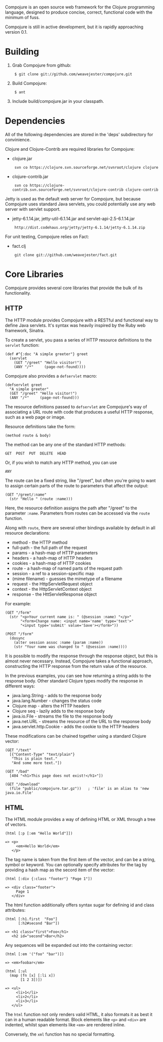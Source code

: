 Compojure is an open source web framework for the Clojure programming language,
designed to produce concise, correct, functional code with the minimum of fuss.

Compojure is still in active development, but it is rapidly approaching version
0.1.

Building
========

1. Grab Compojure from github:

        $ git clone git://github.com/weavejester/compojure.git

2. Build Compojure:

        $ ant

3. Include build/compojure.jar in your classpath.


Dependencies
============

All of the following dependencies are stored in the 'deps' subdirectory for
convinience.

Clojure and Clojure-Contrib are required libraries for Compojure:

- clojure.jar

       svn co https://clojure.svn.sourceforge.net/svnroot/clojure clojure

- clojure-contrib.jar

       svn co https://clojure-contrib.svn.sourceforge.net/svnroot/clojure-contrib clojure-contrib

Jetty is used as the default web server for Compojure, but because Compojure
uses standard Java servlets, you could potentially use any web server with
servlet support.

- jetty-6.1.14.jar, jetty-util-6.1.14.jar and servlet-api-2.5-6.1.14.jar

       http://dist.codehaus.org/jetty/jetty-6.1.14/jetty-6.1.14.zip

For unit testing, Compojure relies on Fact:

- fact.clj

       git clone git://github.com/weavejester/fact.git


Core Libraries
==============

Compojure provides several core libraries that provide the bulk of its
functionality.

HTTP
----

The HTTP module provides Compojure with a RESTful and functional way to define
Java servlets. It's syntax was heavily inspired by the Ruby web framework,
Sinatra.

To create a servlet, you pass a series of HTTP resource definitions to the
`servlet` function:

    (def #^{:doc "A simple greeter"} greet
      (servlet
        (GET "/greet" "Hello visitor!")
        (ANY "/*"     (page-not-found))))

Compojure also provides a `defservlet` macro:

    (defservlet greet
      "A simple greeter"
      (GET "/greet" "Hello visitor!")
      (ANY "/*"     (page-not-found)))

The resource definitions passed to `defservlet` are Compojure's way of
associating a URL route with code that produces a useful HTTP response, such as
a web page or image.

Resource definitions take the form:

    (method route & body)

The method can be any one of the standard HTTP methods:

    GET  POST  PUT  DELETE  HEAD

Or, if you wish to match any HTTP method, you can use

    ANY

The route can be a fixed string, like "/greet", but often you're going to want
to assign certain parts of the route to parameters that affect the output:

    (GET "/greet/:name"
      (str "Hello " (route :name)))

Here, the resource definition assigns the path after "/greet" to the parameter
`:name`. Parameters from routes can be accessed via the `route` function.

Along with `route`, there are several other bindings available by default in
all resource declarations:

  * method          - the HTTP method
  * full-path       - the full path of the request 
  * params          - a hash-map of HTTP parameters
  * headers         - a hash-map of HTTP headers
  * cookies         - a hash-map of HTTP cookies
  * route           - a hash-map of named parts of the request path
  * session         - a ref to a session-specific map
  * (mime filename) - guesses the mimetype of a filename
  * request         - the HttpServletRequest object
  * context         - the HttpServletContext object
  * response        - the HttServletResponse object

For example:

    (GET "/form"
      (str "<p>Your current name is: " (@session :name) "</p>"
           "<form>Change name: <input name='name' type='text'>"
           "<input type='submit' value='Save'></form>"))

    (POST "/form"
      (dosync
        (alter session assoc :name (param :name))
        (str "Your name was changed to " (@session :name))))


It is possible to modify the response through the response object, but this is
almost never necessary. Instead, Compojure takes a functional approach,
constructing the HTTP response from the return value of the resource.

In the previous examples, you can see how returning a string adds to the
response body. Other standard Clojure types modify the response in different
ways:

 * java.lang.String         - adds to the response body
 * java.lang.Number         - changes the status code
 * Clojure map              - alters the HTTP headers
 * Clojure seq              - lazily adds to the response body
 * java.io.File             - streams the file to the response body
 * java.net.URL             - streams the resource of the URL to the response body
 * java.servlet.http.Cookie - adds the cookie to the HTTP headers

These modifications can be chained together using a standard Clojure vector:

    (GET "/text"
      [{"Content-Type" "text/plain"}
       "This is plain text."
       "And some more text."])

    (GET "/bad"
      [404 "<h1>This page does not exist!</h1>"])

    (GET "/download"
      (file "public/compojure.tar.gz"))   ; 'file' is an alias to 'new java.io.File'


HTML
----

The HTML module provides a way of defining HTML or XML through a tree of
vectors.

    (html [:p [:em "Hello World"]])

    => <p>
         <em>Hello World</em>
       </p>

The tag name is taken from the first item of the vector, and can be a string,
symbol or keyword. You can optionally specify attributes for the tag by
providing a hash map as the secord item of the vector:

    (html [:div {:class "footer"} "Page 1"])

    => <div class="footer">
         Page 1
       </div>

The html function additionally offers syntax sugar for defining id and class
attributes:

    (html [:h1.first  "Foo"]
          [:h2#second "Bar"])

    => <h1 class="first">Foo</h1>
       <h2 id="second">Bar</h2>

Any sequences will be expanded out into the containing vector:

    (html [:em '("foo" "bar")])

    => <em>foobar</em>

    (html [:ul
      (map (fn [x] [:li x])
           [1 2 3])])

    => <ul>
         <li>1</li>
         <li>2</li>
         <li>3</li>
       </ul>

The `html` function not only renders valid HTML, it also formats it as best it
can in a human readable format. Block elements like `<p>` and `<div>` are
indented, whilst span elements like `<em>` are rendered inline.

Conversely, the `xml` function has no special formatting.

